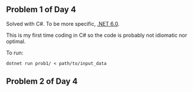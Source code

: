 ## Problem 1 of Day 4

Solved with C#. To be more specific, [.NET 6.0](https://dotnet.microsoft.com/en-us/download/dotnet).

This is my first time coding in C# so the code is probably not idiomatic nor optimal.

To run:

`dotnet run prob1/ < path/to/input_data`


## Problem 2 of Day 4


